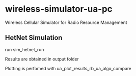 # wireless-simulator-ua-pc
Wireless Cellular Simulator for Radio Resource Management

## HetNet Simulation

run sim_hetnet_run

Results are obtained in output folder

Plotting is perfomed with ua_plot_results_rb_ua_algo_compare

